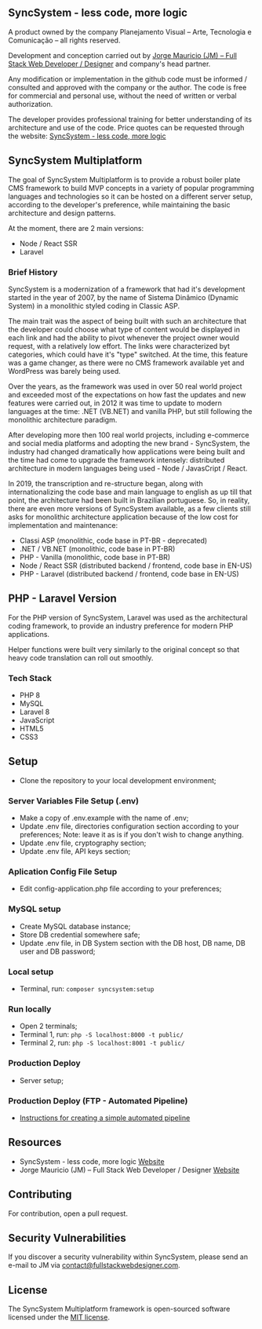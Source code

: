 ## SyncSystem - less code, more logic
A product owned by the company Planejamento Visual – Arte, Tecnologia e Comunicação – all rights reserved.

Development and conception carried out by [Jorge Mauricio (JM) – Full Stack Web Developer / Designer](https://www.fullstackwebdesigner.com) and company's head partner.

Any modification or implementation in the github code must be informed / consulted and approved with the company or the author.
The code is free for commercial and personal use, without the need of written or verbal authorization.

The developer provides professional training for better understanding of its architecture and use of the code.
Price quotes can be requested through the website: [SyncSystem - less code, more logic](https://www.syncsystem.com)

## SyncSystem Multiplatform
The goal of SyncSystem Multiplatform is to provide a robust boiler plate CMS framework to build MVP concepts in a variety of popular programming languages and technologies so it can be hosted on a different server setup, according to the developer's preference, while maintaining the basic architecture and design patterns.

At the moment, there are 2 main versions:
- Node / React SSR
- Laravel

### Brief History
SyncSystem is a modernization of a framework that had it's development started in the year of 2007, by the name of Sistema Dinâmico (Dynamic System) in a monolithic styled coding in Classic ASP.

The main trait was the aspect of being built with such an architecture that the developer could choose what type of content would be displayed in each link and had the ability to pivot whenever the project owner would request, with a relatively low effort. The links were characterized byt categories, which could have it's "type" switched. At the time, this feature was a game changer, as there were no CMS framework available yet and WordPress was barely being used.

Over the years, as the framework was used in over 50 real world project and exceeded most of the expectations on how fast the updates and new features were carried out, in 2012 it was time to update to modern languages at the time: .NET (VB.NET) and vanilla PHP, but still following the monolithic architecture paradigm.

After developing more then 100 real world projects, including e-commerce and social media platforms and adopting the new brand - SyncSystem, the industry had changed dramatically how applications were being built and the time had come to upgrade the framework intensely: distributed architecture in modern languages being used - Node / JavasCript / React.

In 2019, the transcription and re-structure began, along with internationalizing the code base and main language to english as up till that point, the architecture had been built in Brazilian portuguese. So, in reality, there are even more versions of SyncSystem available, as a few clients still asks for monolithic architecture application because of the low cost for implementation and maintenance:
- Classi ASP (monolithic, code base in PT-BR - deprecated)
- .NET / VB.NET (monolithic, code base in PT-BR)
- PHP - Vanilla (monolithic, code base in PT-BR)
- Node / React SSR (distributed backend / frontend, code base in EN-US)
- PHP - Laravel (distributed backend / frontend, code base in EN-US)

## PHP - Laravel Version
For the PHP version of SyncSystem, Laravel  was used as the architectural coding framework, to provide an industry preference for modern PHP applications.

Helper functions were built very similarly to the original concept so that heavy code translation can roll out smoothly.

### Tech Stack
- PHP 8
- MySQL
- Laravel 8
- JavaScript
- HTML5
- CSS3

## Setup
- Clone the repository to your local development environment;

### Server Variables File Setup (.env)
- Make a copy of .env.example with the name of .env;
- Update .env file, directories configuration section according to your preferences;
Note: leave it as is if you don't wish to change anything.
- Update .env file, cryptography section;
- Update .env file, API keys section;

### Aplication Config File Setup
- Edit config-application.php file according to your preferences;

### MySQL setup
- Create MySQL database instance;
- Store DB credential somewhere safe;
- Update .env file, in DB System section with the DB host, DB name, DB user and DB password;

### Local setup
- Terminal, run: `composer syncsystem:setup`

### Run locally
- Open 2 terminals;
- Terminal 1, run: `php -S localhost:8000 -t public/`
- Terminal 2, run: `php -S localhost:8001 -t public/`

### Production Deploy
- Server setup;

### Production Deploy (FTP - Automated Pipeline)
- [Instructions for creating a simple automated pipeline](https://github.com/jorge-mauricio/ftppipelinev1phplaravel8v1.syncsystem.com.br/blob/main/README.md)

## Resources
- SyncSystem - less code, more logic [Website](https://www.syncsystem.com.br)
- Jorge Mauricio (JM) – Full Stack Web Developer / Designer [Website](https://www.fullstackwebdesigner.com)

## Contributing

For contribution, open a pull request.

## Security Vulnerabilities

If you discover a security vulnerability within SyncSystem, please send an e-mail to JM via [contact@fullstackwebdesigner.com](mailto:contact@fullstackwebdesigner.com).

## License

The SyncSystem Multiplatform framework is open-sourced software licensed under the [MIT license](https://opensource.org/licenses/MIT).

